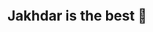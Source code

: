 <html>
  <head>
    <link href="https://matth98.github.io/FIFA/euro2020.css" rel="stylesheet">
  </head>
  <body>
    <h1>Jakhdar is the best 🥳</h1>
  </body>
</html>
